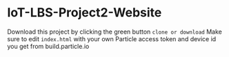 # IoT-LBS-Project2-Website

Download this project by clicking the green button `clone or download`
Make sure to edit `index.html` with your own Particle access token and device id you get from build.particle.io
